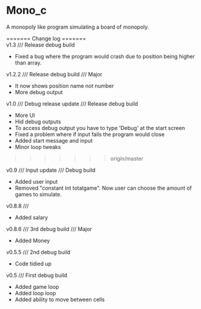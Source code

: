 # Mono_c
A monopoly like program simulating a board of monopoly.

======= Change log =======  
v1.3 /// Release debug build
* Fixed a bug where the program would crash due to position being higher than array.

v1.2.2 /// Release debug build /// Major
+ It now shows position name not number
+ More debug output

v1.0 /// Debug release update /// Release debug build

+ More UI
+ Hid debug outputs
+ To access debug output you have to type 'Debug' at the start screen
+ Fixed a problem where if input fails the program would close
+ Added start message and input
+ Minor loop tweaks
>>>>>>> origin/master

v0.9 /// Input update /// Debug build
+ Added user input
+ Removed "constant int totalgame". Now user can choose the amount of games to simulate.

v0.8.8 /// 
+ Added salary

v0.8.6 /// 3rd debug build /// Major
+ Added Money

v0.5.5 /// 2nd debug build
+ Code tidied up

v0.5 /// First debug build
+ Added game loop
+ Added loop loop
+ Added ability to move between cells
